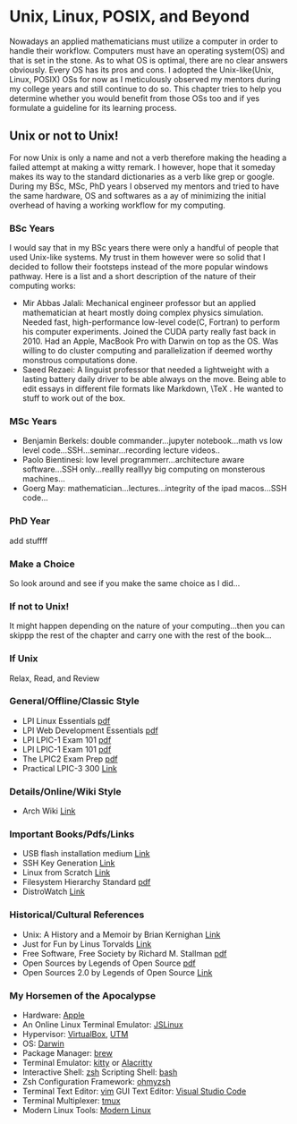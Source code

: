 # Unix, Linux, POSIX, and Beyond

Nowadays an applied mathematicians must utilize a computer in order to handle their workflow.
Computers must have an operating system(OS) and that is set in the stone. As to what OS
is optimal, there are no clear answers obviously. Every OS has its pros and cons. I adopted
the Unix-like(Unix, Linux, POSIX) OSs for now as I meticulously observed my mentors during my college years and still continue 
to do so. This chapter tries to help you determine whether you 
would benefit from those OSs too and if yes formulate a guideline for its learning process.

## Unix or not to Unix!

For now Unix is only a name and not a verb therefore making the heading a failed attempt at making a
witty remark. I however, hope that it someday makes its way to the standard dictionaries 
as a verb like grep or google. During my BSc, MSc, PhD years I observed my mentors and tried to 
have the same hardware, OS and softwares as a ay of minimizing the initial overhead of having a working 
workflow for my computing.

### BSc Years

I would say that in my BSc years there were only a handful of people that used Unix-like systems.
My trust in them however were so solid that I decided to follow their footsteps instead of the more
popular windows pathway. Here is a list and a short description of the nature of their computing works:

- Mir Abbas Jalali: Mechanical engineer professor but an applied mathematician at heart mostly
    doing complex physics simulation. Needed fast, high-performance low-level code(C, Fortran) to perform
    his computer experiments. Joined the CUDA party really fast back in 2010. Had an Apple, MacBook Pro with
    Darwin on top as the OS. Was willing to do cluster computing and parallelization if deemed worthy 
    monstrous computations done.
- Saeed Rezaei: A linguist professor that needed a lightweight with a 
  lasting battery daily driver to be able always on the move. Being able to edit 
  essays in different file formats like Markdown, \TeX . He wanted to stuff to work out of the box.     

### MSc Years

- Benjamin Berkels: double commander...jupyter notebook...math vs low level code...SSH...seminar...recording lecture videos.. 
- Paolo Bientinesi: low level programmerr...architecture aware software...SSH only...reallly realllyy big computing on monsterous machines...
- Goerg May: mathematician...lectures...integrity of the ipad macos...SSH code...

### PhD  Year

add stuffff

### Make a Choice

So look around and see if you make the same choice as I did...

### If not to Unix!

It might happen depending on the nature of your computing...then you can skippp the rest of the chapter and carry one with the rest of the book...

### If Unix

Relax, Read, and Review

### General/Offline/Classic Style

- LPI Linux Essentials [pdf](https://learning.lpi.org/pdfstore/LPI-Learning-Material-010-160-en.pdf)
- LPI Web Development Essentials [pdf](https://learning.lpi.org/pdfstore/LPI-Learning-Material-030-100-en.pdf)
- LPI LPIC-1 Exam 101 [pdf](https://learning.lpi.org/pdfstore/LPI-Learning-Material-101-500-en.pdf)
- LPI LPIC-1 Exam 101 [pdf](https://learning.lpi.org/pdfstore/LPI-Learning-Material-102-500-en.pdf)
- The LPIC2 Exam Prep [pdf](https://lpic2book.github.io/src/pdf/lpic2book.pdf)
- Practical LPIC-3 300 [Link](https://link.springer.com/book/10.1007/978-1-4842-4473-9)

### Details/Online/Wiki Style

- Arch Wiki [Link](https://wiki.archlinux.org/)

### Important Books/Pdfs/Links

- USB flash installation medium [Link](https://wiki.archlinux.org/title/USB_flash_installation_medium)
- SSH Key Generation [Link](https://wiki.archlinux.org/title/SSH_keys)
- Linux from Scratch [Link](https://www.linuxfromscratch.org/lfs/downloads/stable/LFS-BOOK-11.2.pdf)
- Filesystem Hierarchy Standard [pdf](https://refspecs.linuxfoundation.org/FHS_3.0/fhs-3.0.pdf)
- DistroWatch [Link](https://distrowatch.com/)

### Historical/Cultural References

- Unix: A History and a Memoir by Brian Kernighan [Link](https://www.cs.princeton.edu/~bwk/memoir.html)
- Just for Fun by Linus Torvalds [Link](https://www.harpercollins.com/products/just-for-fun-linus-torvaldsdavid-diamond)
- Free Software, Free Society by Richard M. Stallman [pdf](https://www.gnu.org/doc/fsfs3-hardcover.pdf)
- Open Sources by Legends of Open Source [pdf](https://smaldone.com.ar/documentos/libros/opensources.pdf)
- Open Sources 2.0 by Legends of Open Source [Link](https://www.oreilly.com/library/view/open-sources-20/0596008023/)

### My Horsemen of the Apocalypse

- Hardware: [Apple](https://www.apple.com/mac/)
- An Online Linux Terminal Emulator: [JSLinux](https://bellard.org/jslinux/)
- Hypervisor: [VirtualBox](https://www.virtualbox.org/), [UTM](https://mac.getutm.app/)
- OS: [Darwin](https://github.com/apple/darwin-xnu)
- Package Manager: [brew](https://brew.sh/)
- Terminal Emulator: [kitty](https://sw.kovidgoyal.net/kitty/) or [Alacritty](https://alacritty.org/)
- Interactive Shell: [zsh](https://www.zsh.org/) Scripting Shell: [bash](https://www.gnu.org/software/bash/)
- Zsh Configuration Framework: [ohmyzsh](https://ohmyz.sh/)
- Terminal Text Editor: [vim](https://www.vim.org/) GUI Text Editor: [Visual Studio Code](https://code.visualstudio.com/)
- Terminal Multiplexer: [tmux](https://github.com/tmux)
- Modern Linux Tools: [Modern Linux](https://github.com/ibraheemdev/modern-unix)

